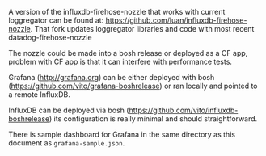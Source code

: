 A version of the influxdb-firehose-nozzle that works with current loggregator
can be found at: https://github.com/luan/influxdb-firehose-nozzle. That fork
updates loggregator libraries and code with most recent datadog-firehose-nozzle

The nozzle could be made into a bosh release or deployed as a CF app, problem
with CF app is that it can interfere with performance tests.

Grafana (http://grafana.org) can be either deployed with bosh
(https://github.com/vito/grafana-boshrelease) or ran locally and pointed to a
remote InfluxDB.

InfluxDB can be deployed via bosh
(https://github.com/vito/influxdb-boshrelease) its configuration is really
minimal and should straightforward.

There is sample dashboard for Grafana in the same directory as this document as
`grafana-sample.json`.
